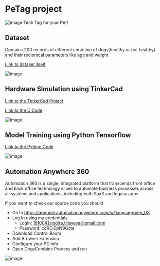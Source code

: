 # PeTag project
![image](https://user-images.githubusercontent.com/74857220/170863376-3604af4c-01d6-40fb-ae61-a0ee41d5be42.png)
Tech Tag for your Pet!

## Dataset
Contains 200 records of different condition of dogs(healthy or not healthy) and their reciprocal parameters like age and weight

[Link to dataset itself](https://docs.google.com/spreadsheets/d/1WukUtMfHz5IoZp4xoUoFAf-EMelA0AONVB2djnSY9iQ/edit?usp=sharing)

![image](https://user-images.githubusercontent.com/74857220/170863680-ff9708bb-2881-430a-a1a1-677598518fac.png)

## Hardware Simulation using TinkerCad

[Link to the TinkerCad Project](https://www.tinkercad.com/things/4UhMuA5VcEL-copy-of-using-the-function-generator-to-simulate-human-heartbeat/editel?sharecode=-mfKOmbvmqCEw1hefiqtMdS2wWP1M4rT7l-WqOn1fc0)

[Link to the C Code](https://github.com/NodiraTillayeva/DNK-PeTag/blob/main/arduinoCode.c)

![image](https://user-images.githubusercontent.com/74857220/170864340-1f738b7c-32bd-4b02-83d9-686a31652119.png)

## Model Training using Python Tensorflow
[Link to the Python Code](https://github.com/NodiraTillayeva/DNK-PeTag/blob/main/pythonCode.c)

![image](https://user-images.githubusercontent.com/74857220/170864447-416c49ad-097d-45e4-8a45-0158276105e1.png)

## Automation Anywhere 360
Automation 360 is a single, integrated platform that transcends front office and back office technology siloes to automate business processes across all systems and applications, including both SaaS and legacy apps.

If you want to check our source code you should:
* Go to https://apeople.automationanywhere.com/s/?language=en_US
* Log In using my credentials 
  * Login: 1910041.nodira.tillayeva@gmail.com 
  * Password: ccRCi$Dp$N9Gcta
* Download Control Room 
* Add Browser Extension
* Configure your PC info
* Open DogsCombine Process and run


![image](https://user-images.githubusercontent.com/74857220/170864528-46e478bb-3a04-49c6-b0c0-27ad9ec2ce0e.png)

